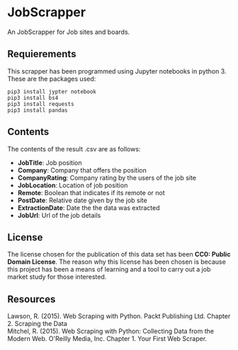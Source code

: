 # JobScrapper
An JobScrapper for Job sites and boards.

## Requierements
This scrapper has been programmed using Jupyter notebooks in python 3. These are the packages used:  
```
pip3 install jypter notebook
pip3 install bs4
pip3 install requests
pip3 install pandas
```

## Contents 

The contents of the result .csv are as follows:
* **JobTitle**: Job position
* **Company**: Company that offers the position
* **CompanyRating**: Company rating by the users of the job site
* **JobLocation**: Location of job position
* **Remote**: Boolean that indicates if its remote or not
* **PostDate**: Relative date given by the job site
* **ExtractionDate**: Date the the data was extracted
* **JobUrl**: Url of the job details

## License
The license chosen for the publication of this data set has been **CC0: Public Domain License**. The reason why this license has been chosen is because this project has been a means of learning and a tool to carry out a job market study for those interested.

## Resources
Lawson, R. (2015). Web Scraping with Python. Packt Publishing Ltd. Chapter 2. Scraping the Data  
Mitchel, R. (2015). Web Scraping with Python: Collecting Data from the Modern Web. O'Reilly Media, Inc. Chapter 1. Your First Web Scraper.

